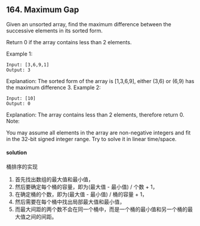 ## 164. Maximum Gap

Given an unsorted array, find the maximum difference between the successive elements in its sorted form.

Return 0 if the array contains less than 2 elements.

Example 1:
```
Input: [3,6,9,1]
Output: 3
```
Explanation: The sorted form of the array is [1,3,6,9], either
             (3,6) or (6,9) has the maximum difference 3.
Example 2:
```
Input: [10]
Output: 0
```
Explanation: The array contains less than 2 elements, therefore return 0.
Note:

You may assume all elements in the array are non-negative integers and fit in the 32-bit signed integer range.
Try to solve it in linear time/space.

#### solution
桶排序的实现

1. 首先找出数组的最大值和最小值，
2. 然后要确定每个桶的容量，即为(最大值 - 最小值) / 个数 + 1，
3. 在确定桶的个数，即为(最大值 - 最小值) / 桶的容量 + 1，
4. 然后需要在每个桶中找出局部最大值和最小值，
5. 而最大间距的两个数不会在同一个桶中，而是一个桶的最小值和另一个桶的最大值之间的间距。